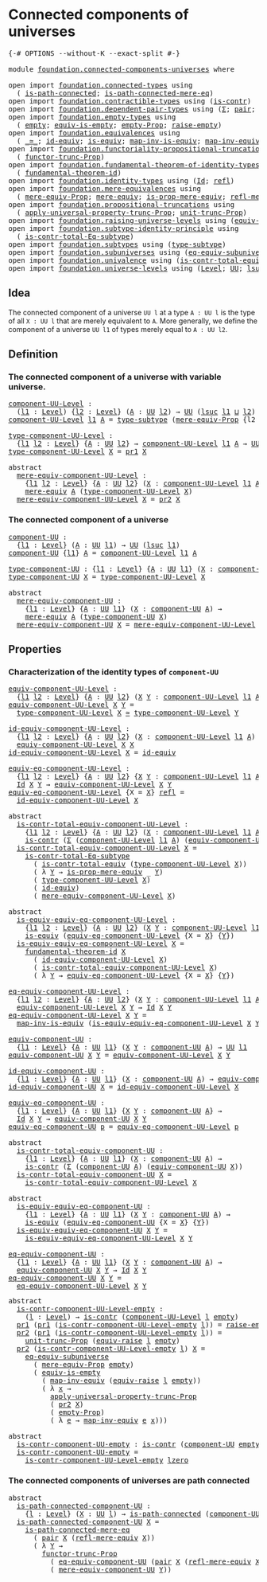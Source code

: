# Connected components of universes

<pre class="Agda"><a id="46" class="Symbol">{-#</a> <a id="50" class="Keyword">OPTIONS</a> <a id="58" class="Pragma">--without-K</a> <a id="70" class="Pragma">--exact-split</a> <a id="84" class="Symbol">#-}</a>

<a id="89" class="Keyword">module</a> <a id="96" href="foundation.connected-components-universes.html" class="Module">foundation.connected-components-universes</a> <a id="138" class="Keyword">where</a>

<a id="145" class="Keyword">open</a> <a id="150" class="Keyword">import</a> <a id="157" href="foundation.connected-types.html" class="Module">foundation.connected-types</a> <a id="184" class="Keyword">using</a>
  <a id="192" class="Symbol">(</a> <a id="194" href="foundation.connected-types.html#1682" class="Function">is-path-connected</a><a id="211" class="Symbol">;</a> <a id="213" href="foundation.connected-types.html#2287" class="Function">is-path-connected-mere-eq</a><a id="238" class="Symbol">)</a>
<a id="240" class="Keyword">open</a> <a id="245" class="Keyword">import</a> <a id="252" href="foundation.contractible-types.html" class="Module">foundation.contractible-types</a> <a id="282" class="Keyword">using</a> <a id="288" class="Symbol">(</a><a id="289" href="foundation-core.contractible-types.html#925" class="Function">is-contr</a><a id="297" class="Symbol">)</a>
<a id="299" class="Keyword">open</a> <a id="304" class="Keyword">import</a> <a id="311" href="foundation.dependent-pair-types.html" class="Module">foundation.dependent-pair-types</a> <a id="343" class="Keyword">using</a> <a id="349" class="Symbol">(</a><a id="350" href="foundation-core.dependent-pair-types.html#502" class="Record">Σ</a><a id="351" class="Symbol">;</a> <a id="353" href="foundation-core.dependent-pair-types.html#575" class="InductiveConstructor">pair</a><a id="357" class="Symbol">;</a> <a id="359" href="foundation-core.dependent-pair-types.html#592" class="Field">pr1</a><a id="362" class="Symbol">;</a> <a id="364" href="foundation-core.dependent-pair-types.html#604" class="Field">pr2</a><a id="367" class="Symbol">)</a>
<a id="369" class="Keyword">open</a> <a id="374" class="Keyword">import</a> <a id="381" href="foundation.empty-types.html" class="Module">foundation.empty-types</a> <a id="404" class="Keyword">using</a>
  <a id="412" class="Symbol">(</a> <a id="414" href="foundation-core.empty-types.html#1044" class="Datatype">empty</a><a id="419" class="Symbol">;</a> <a id="421" href="foundation-core.empty-types.html#2100" class="Function">equiv-is-empty</a><a id="435" class="Symbol">;</a> <a id="437" href="foundation-core.empty-types.html#2414" class="Function">empty-Prop</a><a id="447" class="Symbol">;</a> <a id="449" href="foundation.empty-types.html#1438" class="Function">raise-empty</a><a id="460" class="Symbol">)</a>
<a id="462" class="Keyword">open</a> <a id="467" class="Keyword">import</a> <a id="474" href="foundation.equivalences.html" class="Module">foundation.equivalences</a> <a id="498" class="Keyword">using</a>
  <a id="506" class="Symbol">(</a> <a id="508" href="foundation-core.equivalences.html#1607" class="Function Operator">_≃_</a><a id="511" class="Symbol">;</a> <a id="513" href="foundation-core.equivalences.html#2480" class="Function">id-equiv</a><a id="521" class="Symbol">;</a> <a id="523" href="foundation-core.equivalences.html#1542" class="Function">is-equiv</a><a id="531" class="Symbol">;</a> <a id="533" href="foundation-core.equivalences.html#4173" class="Function">map-inv-is-equiv</a><a id="549" class="Symbol">;</a> <a id="551" href="foundation-core.equivalences.html#5022" class="Function">map-inv-equiv</a><a id="564" class="Symbol">)</a>
<a id="566" class="Keyword">open</a> <a id="571" class="Keyword">import</a> <a id="578" href="foundation.functoriality-propositional-truncation.html" class="Module">foundation.functoriality-propositional-truncation</a> <a id="628" class="Keyword">using</a>
  <a id="636" class="Symbol">(</a> <a id="638" href="foundation.functoriality-propositional-truncation.html#1451" class="Function">functor-trunc-Prop</a><a id="656" class="Symbol">)</a>
<a id="658" class="Keyword">open</a> <a id="663" class="Keyword">import</a> <a id="670" href="foundation.fundamental-theorem-of-identity-types.html" class="Module">foundation.fundamental-theorem-of-identity-types</a> <a id="719" class="Keyword">using</a>
  <a id="727" class="Symbol">(</a> <a id="729" href="foundation-core.fundamental-theorem-of-identity-types.html#1888" class="Function">fundamental-theorem-id</a><a id="751" class="Symbol">)</a>
<a id="753" class="Keyword">open</a> <a id="758" class="Keyword">import</a> <a id="765" href="foundation.identity-types.html" class="Module">foundation.identity-types</a> <a id="791" class="Keyword">using</a> <a id="797" class="Symbol">(</a><a id="798" href="foundation-core.identity-types.html#641" class="Datatype">Id</a><a id="800" class="Symbol">;</a> <a id="802" href="foundation-core.identity-types.html#694" class="InductiveConstructor">refl</a><a id="806" class="Symbol">)</a>
<a id="808" class="Keyword">open</a> <a id="813" class="Keyword">import</a> <a id="820" href="foundation.mere-equivalences.html" class="Module">foundation.mere-equivalences</a> <a id="849" class="Keyword">using</a>
  <a id="857" class="Symbol">(</a> <a id="859" href="foundation.mere-equivalences.html#1292" class="Function">mere-equiv-Prop</a><a id="874" class="Symbol">;</a> <a id="876" href="foundation.mere-equivalences.html#1406" class="Function">mere-equiv</a><a id="886" class="Symbol">;</a> <a id="888" href="foundation.mere-equivalences.html#1529" class="Function">is-prop-mere-equiv</a><a id="906" class="Symbol">;</a> <a id="908" href="foundation.mere-equivalences.html#1762" class="Function">refl-mere-equiv</a><a id="923" class="Symbol">)</a>
<a id="925" class="Keyword">open</a> <a id="930" class="Keyword">import</a> <a id="937" href="foundation.propositional-truncations.html" class="Module">foundation.propositional-truncations</a> <a id="974" class="Keyword">using</a>
  <a id="982" class="Symbol">(</a> <a id="984" href="foundation.propositional-truncations.html#5581" class="Function">apply-universal-property-trunc-Prop</a><a id="1019" class="Symbol">;</a> <a id="1021" href="foundation.propositional-truncations.html#2096" class="Function">unit-trunc-Prop</a><a id="1036" class="Symbol">)</a>
<a id="1038" class="Keyword">open</a> <a id="1043" class="Keyword">import</a> <a id="1050" href="foundation.raising-universe-levels.html" class="Module">foundation.raising-universe-levels</a> <a id="1085" class="Keyword">using</a> <a id="1091" class="Symbol">(</a><a id="1092" href="foundation.raising-universe-levels.html#1541" class="Function">equiv-raise</a><a id="1103" class="Symbol">)</a>
<a id="1105" class="Keyword">open</a> <a id="1110" class="Keyword">import</a> <a id="1117" href="foundation.subtype-identity-principle.html" class="Module">foundation.subtype-identity-principle</a> <a id="1155" class="Keyword">using</a>
  <a id="1163" class="Symbol">(</a> <a id="1165" href="foundation-core.subtype-identity-principle.html#1572" class="Function">is-contr-total-Eq-subtype</a><a id="1190" class="Symbol">)</a>
<a id="1192" class="Keyword">open</a> <a id="1197" class="Keyword">import</a> <a id="1204" href="foundation.subtypes.html" class="Module">foundation.subtypes</a> <a id="1224" class="Keyword">using</a> <a id="1230" class="Symbol">(</a><a id="1231" href="foundation-core.subtypes.html#2541" class="Function">type-subtype</a><a id="1243" class="Symbol">)</a>
<a id="1245" class="Keyword">open</a> <a id="1250" class="Keyword">import</a> <a id="1257" href="foundation.subuniverses.html" class="Module">foundation.subuniverses</a> <a id="1281" class="Keyword">using</a> <a id="1287" class="Symbol">(</a><a id="1288" href="foundation.subuniverses.html#3857" class="Function">eq-equiv-subuniverse</a><a id="1308" class="Symbol">)</a>
<a id="1310" class="Keyword">open</a> <a id="1315" class="Keyword">import</a> <a id="1322" href="foundation.univalence.html" class="Module">foundation.univalence</a> <a id="1344" class="Keyword">using</a> <a id="1350" class="Symbol">(</a><a id="1351" href="foundation.univalence.html#1331" class="Function">is-contr-total-equiv</a><a id="1371" class="Symbol">)</a>
<a id="1373" class="Keyword">open</a> <a id="1378" class="Keyword">import</a> <a id="1385" href="foundation.universe-levels.html" class="Module">foundation.universe-levels</a> <a id="1412" class="Keyword">using</a> <a id="1418" class="Symbol">(</a><a id="1419" href="Agda.Primitive.html#597" class="Postulate">Level</a><a id="1424" class="Symbol">;</a> <a id="1426" href="foundation-core.universe-levels.html#222" class="Primitive">UU</a><a id="1428" class="Symbol">;</a> <a id="1430" href="Agda.Primitive.html#780" class="Primitive">lsuc</a><a id="1434" class="Symbol">;</a> <a id="1436" href="Agda.Primitive.html#810" class="Primitive Operator">_⊔_</a><a id="1439" class="Symbol">;</a> <a id="1441" href="Agda.Primitive.html#764" class="Primitive">lzero</a><a id="1446" class="Symbol">)</a>
</pre>
## Idea

The connected component of a universe `UU l` at a type `A : UU l` is the type of all `X : UU l` that are merely equivalent to `A`. More generally, we define the component of a universe `UU l1` of types merely equal to `A : UU l2`.

## Definition

### The connected component of a universe with variable universe.

<pre class="Agda"><a id="component-UU-Level"></a><a id="1784" href="foundation.connected-components-universes.html#1784" class="Function">component-UU-Level</a> <a id="1803" class="Symbol">:</a>
  <a id="1807" class="Symbol">(</a><a id="1808" href="foundation.connected-components-universes.html#1808" class="Bound">l1</a> <a id="1811" class="Symbol">:</a> <a id="1813" href="Agda.Primitive.html#597" class="Postulate">Level</a><a id="1818" class="Symbol">)</a> <a id="1820" class="Symbol">{</a><a id="1821" href="foundation.connected-components-universes.html#1821" class="Bound">l2</a> <a id="1824" class="Symbol">:</a> <a id="1826" href="Agda.Primitive.html#597" class="Postulate">Level</a><a id="1831" class="Symbol">}</a> <a id="1833" class="Symbol">(</a><a id="1834" href="foundation.connected-components-universes.html#1834" class="Bound">A</a> <a id="1836" class="Symbol">:</a> <a id="1838" href="foundation-core.universe-levels.html#222" class="Primitive">UU</a> <a id="1841" href="foundation.connected-components-universes.html#1821" class="Bound">l2</a><a id="1843" class="Symbol">)</a> <a id="1845" class="Symbol">→</a> <a id="1847" href="foundation-core.universe-levels.html#222" class="Primitive">UU</a> <a id="1850" class="Symbol">(</a><a id="1851" href="Agda.Primitive.html#780" class="Primitive">lsuc</a> <a id="1856" href="foundation.connected-components-universes.html#1808" class="Bound">l1</a> <a id="1859" href="Agda.Primitive.html#810" class="Primitive Operator">⊔</a> <a id="1861" href="foundation.connected-components-universes.html#1821" class="Bound">l2</a><a id="1863" class="Symbol">)</a>
<a id="1865" href="foundation.connected-components-universes.html#1784" class="Function">component-UU-Level</a> <a id="1884" href="foundation.connected-components-universes.html#1884" class="Bound">l1</a> <a id="1887" href="foundation.connected-components-universes.html#1887" class="Bound">A</a> <a id="1889" class="Symbol">=</a> <a id="1891" href="foundation-core.subtypes.html#2541" class="Function">type-subtype</a> <a id="1904" class="Symbol">(</a><a id="1905" href="foundation.mere-equivalences.html#1292" class="Function">mere-equiv-Prop</a> <a id="1921" class="Symbol">{</a><a id="1922" class="Argument">l2</a> <a id="1925" class="Symbol">=</a> <a id="1927" href="foundation.connected-components-universes.html#1884" class="Bound">l1</a><a id="1929" class="Symbol">}</a> <a id="1931" href="foundation.connected-components-universes.html#1887" class="Bound">A</a><a id="1932" class="Symbol">)</a>

<a id="type-component-UU-Level"></a><a id="1935" href="foundation.connected-components-universes.html#1935" class="Function">type-component-UU-Level</a> <a id="1959" class="Symbol">:</a>
  <a id="1963" class="Symbol">{</a><a id="1964" href="foundation.connected-components-universes.html#1964" class="Bound">l1</a> <a id="1967" href="foundation.connected-components-universes.html#1967" class="Bound">l2</a> <a id="1970" class="Symbol">:</a> <a id="1972" href="Agda.Primitive.html#597" class="Postulate">Level</a><a id="1977" class="Symbol">}</a> <a id="1979" class="Symbol">{</a><a id="1980" href="foundation.connected-components-universes.html#1980" class="Bound">A</a> <a id="1982" class="Symbol">:</a> <a id="1984" href="foundation-core.universe-levels.html#222" class="Primitive">UU</a> <a id="1987" href="foundation.connected-components-universes.html#1967" class="Bound">l2</a><a id="1989" class="Symbol">}</a> <a id="1991" class="Symbol">→</a> <a id="1993" href="foundation.connected-components-universes.html#1784" class="Function">component-UU-Level</a> <a id="2012" href="foundation.connected-components-universes.html#1964" class="Bound">l1</a> <a id="2015" href="foundation.connected-components-universes.html#1980" class="Bound">A</a> <a id="2017" class="Symbol">→</a> <a id="2019" href="foundation-core.universe-levels.html#222" class="Primitive">UU</a> <a id="2022" href="foundation.connected-components-universes.html#1964" class="Bound">l1</a>
<a id="2025" href="foundation.connected-components-universes.html#1935" class="Function">type-component-UU-Level</a> <a id="2049" href="foundation.connected-components-universes.html#2049" class="Bound">X</a> <a id="2051" class="Symbol">=</a> <a id="2053" href="foundation-core.dependent-pair-types.html#592" class="Field">pr1</a> <a id="2057" href="foundation.connected-components-universes.html#2049" class="Bound">X</a>

<a id="2060" class="Keyword">abstract</a>
  <a id="mere-equiv-component-UU-Level"></a><a id="2071" href="foundation.connected-components-universes.html#2071" class="Function">mere-equiv-component-UU-Level</a> <a id="2101" class="Symbol">:</a>
    <a id="2107" class="Symbol">{</a><a id="2108" href="foundation.connected-components-universes.html#2108" class="Bound">l1</a> <a id="2111" href="foundation.connected-components-universes.html#2111" class="Bound">l2</a> <a id="2114" class="Symbol">:</a> <a id="2116" href="Agda.Primitive.html#597" class="Postulate">Level</a><a id="2121" class="Symbol">}</a> <a id="2123" class="Symbol">{</a><a id="2124" href="foundation.connected-components-universes.html#2124" class="Bound">A</a> <a id="2126" class="Symbol">:</a> <a id="2128" href="foundation-core.universe-levels.html#222" class="Primitive">UU</a> <a id="2131" href="foundation.connected-components-universes.html#2111" class="Bound">l2</a><a id="2133" class="Symbol">}</a> <a id="2135" class="Symbol">(</a><a id="2136" href="foundation.connected-components-universes.html#2136" class="Bound">X</a> <a id="2138" class="Symbol">:</a> <a id="2140" href="foundation.connected-components-universes.html#1784" class="Function">component-UU-Level</a> <a id="2159" href="foundation.connected-components-universes.html#2108" class="Bound">l1</a> <a id="2162" href="foundation.connected-components-universes.html#2124" class="Bound">A</a><a id="2163" class="Symbol">)</a> <a id="2165" class="Symbol">→</a>
    <a id="2171" href="foundation.mere-equivalences.html#1406" class="Function">mere-equiv</a> <a id="2182" href="foundation.connected-components-universes.html#2124" class="Bound">A</a> <a id="2184" class="Symbol">(</a><a id="2185" href="foundation.connected-components-universes.html#1935" class="Function">type-component-UU-Level</a> <a id="2209" href="foundation.connected-components-universes.html#2136" class="Bound">X</a><a id="2210" class="Symbol">)</a>
  <a id="2214" href="foundation.connected-components-universes.html#2071" class="Function">mere-equiv-component-UU-Level</a> <a id="2244" href="foundation.connected-components-universes.html#2244" class="Bound">X</a> <a id="2246" class="Symbol">=</a> <a id="2248" href="foundation-core.dependent-pair-types.html#604" class="Field">pr2</a> <a id="2252" href="foundation.connected-components-universes.html#2244" class="Bound">X</a>
</pre>
### The connected component of a universe

<pre class="Agda"><a id="component-UU"></a><a id="2310" href="foundation.connected-components-universes.html#2310" class="Function">component-UU</a> <a id="2323" class="Symbol">:</a>
  <a id="2327" class="Symbol">{</a><a id="2328" href="foundation.connected-components-universes.html#2328" class="Bound">l1</a> <a id="2331" class="Symbol">:</a> <a id="2333" href="Agda.Primitive.html#597" class="Postulate">Level</a><a id="2338" class="Symbol">}</a> <a id="2340" class="Symbol">(</a><a id="2341" href="foundation.connected-components-universes.html#2341" class="Bound">A</a> <a id="2343" class="Symbol">:</a> <a id="2345" href="foundation-core.universe-levels.html#222" class="Primitive">UU</a> <a id="2348" href="foundation.connected-components-universes.html#2328" class="Bound">l1</a><a id="2350" class="Symbol">)</a> <a id="2352" class="Symbol">→</a> <a id="2354" href="foundation-core.universe-levels.html#222" class="Primitive">UU</a> <a id="2357" class="Symbol">(</a><a id="2358" href="Agda.Primitive.html#780" class="Primitive">lsuc</a> <a id="2363" href="foundation.connected-components-universes.html#2328" class="Bound">l1</a><a id="2365" class="Symbol">)</a>
<a id="2367" href="foundation.connected-components-universes.html#2310" class="Function">component-UU</a> <a id="2380" class="Symbol">{</a><a id="2381" href="foundation.connected-components-universes.html#2381" class="Bound">l1</a><a id="2383" class="Symbol">}</a> <a id="2385" href="foundation.connected-components-universes.html#2385" class="Bound">A</a> <a id="2387" class="Symbol">=</a> <a id="2389" href="foundation.connected-components-universes.html#1784" class="Function">component-UU-Level</a> <a id="2408" href="foundation.connected-components-universes.html#2381" class="Bound">l1</a> <a id="2411" href="foundation.connected-components-universes.html#2385" class="Bound">A</a>

<a id="type-component-UU"></a><a id="2414" href="foundation.connected-components-universes.html#2414" class="Function">type-component-UU</a> <a id="2432" class="Symbol">:</a> <a id="2434" class="Symbol">{</a><a id="2435" href="foundation.connected-components-universes.html#2435" class="Bound">l1</a> <a id="2438" class="Symbol">:</a> <a id="2440" href="Agda.Primitive.html#597" class="Postulate">Level</a><a id="2445" class="Symbol">}</a> <a id="2447" class="Symbol">{</a><a id="2448" href="foundation.connected-components-universes.html#2448" class="Bound">A</a> <a id="2450" class="Symbol">:</a> <a id="2452" href="foundation-core.universe-levels.html#222" class="Primitive">UU</a> <a id="2455" href="foundation.connected-components-universes.html#2435" class="Bound">l1</a><a id="2457" class="Symbol">}</a> <a id="2459" class="Symbol">(</a><a id="2460" href="foundation.connected-components-universes.html#2460" class="Bound">X</a> <a id="2462" class="Symbol">:</a> <a id="2464" href="foundation.connected-components-universes.html#2310" class="Function">component-UU</a> <a id="2477" href="foundation.connected-components-universes.html#2448" class="Bound">A</a><a id="2478" class="Symbol">)</a> <a id="2480" class="Symbol">→</a> <a id="2482" href="foundation-core.universe-levels.html#222" class="Primitive">UU</a> <a id="2485" href="foundation.connected-components-universes.html#2435" class="Bound">l1</a>
<a id="2488" href="foundation.connected-components-universes.html#2414" class="Function">type-component-UU</a> <a id="2506" href="foundation.connected-components-universes.html#2506" class="Bound">X</a> <a id="2508" class="Symbol">=</a> <a id="2510" href="foundation.connected-components-universes.html#1935" class="Function">type-component-UU-Level</a> <a id="2534" href="foundation.connected-components-universes.html#2506" class="Bound">X</a>

<a id="2537" class="Keyword">abstract</a>
  <a id="mere-equiv-component-UU"></a><a id="2548" href="foundation.connected-components-universes.html#2548" class="Function">mere-equiv-component-UU</a> <a id="2572" class="Symbol">:</a>
    <a id="2578" class="Symbol">{</a><a id="2579" href="foundation.connected-components-universes.html#2579" class="Bound">l1</a> <a id="2582" class="Symbol">:</a> <a id="2584" href="Agda.Primitive.html#597" class="Postulate">Level</a><a id="2589" class="Symbol">}</a> <a id="2591" class="Symbol">{</a><a id="2592" href="foundation.connected-components-universes.html#2592" class="Bound">A</a> <a id="2594" class="Symbol">:</a> <a id="2596" href="foundation-core.universe-levels.html#222" class="Primitive">UU</a> <a id="2599" href="foundation.connected-components-universes.html#2579" class="Bound">l1</a><a id="2601" class="Symbol">}</a> <a id="2603" class="Symbol">(</a><a id="2604" href="foundation.connected-components-universes.html#2604" class="Bound">X</a> <a id="2606" class="Symbol">:</a> <a id="2608" href="foundation.connected-components-universes.html#2310" class="Function">component-UU</a> <a id="2621" href="foundation.connected-components-universes.html#2592" class="Bound">A</a><a id="2622" class="Symbol">)</a> <a id="2624" class="Symbol">→</a>
    <a id="2630" href="foundation.mere-equivalences.html#1406" class="Function">mere-equiv</a> <a id="2641" href="foundation.connected-components-universes.html#2592" class="Bound">A</a> <a id="2643" class="Symbol">(</a><a id="2644" href="foundation.connected-components-universes.html#2414" class="Function">type-component-UU</a> <a id="2662" href="foundation.connected-components-universes.html#2604" class="Bound">X</a><a id="2663" class="Symbol">)</a>
  <a id="2667" href="foundation.connected-components-universes.html#2548" class="Function">mere-equiv-component-UU</a> <a id="2691" href="foundation.connected-components-universes.html#2691" class="Bound">X</a> <a id="2693" class="Symbol">=</a> <a id="2695" href="foundation.connected-components-universes.html#2071" class="Function">mere-equiv-component-UU-Level</a> <a id="2725" href="foundation.connected-components-universes.html#2691" class="Bound">X</a>
</pre>
## Properties

### Characterization of the identity types of `component-UU`

<pre class="Agda"><a id="equiv-component-UU-Level"></a><a id="2817" href="foundation.connected-components-universes.html#2817" class="Function">equiv-component-UU-Level</a> <a id="2842" class="Symbol">:</a>
  <a id="2846" class="Symbol">{</a><a id="2847" href="foundation.connected-components-universes.html#2847" class="Bound">l1</a> <a id="2850" href="foundation.connected-components-universes.html#2850" class="Bound">l2</a> <a id="2853" class="Symbol">:</a> <a id="2855" href="Agda.Primitive.html#597" class="Postulate">Level</a><a id="2860" class="Symbol">}</a> <a id="2862" class="Symbol">{</a><a id="2863" href="foundation.connected-components-universes.html#2863" class="Bound">A</a> <a id="2865" class="Symbol">:</a> <a id="2867" href="foundation-core.universe-levels.html#222" class="Primitive">UU</a> <a id="2870" href="foundation.connected-components-universes.html#2850" class="Bound">l2</a><a id="2872" class="Symbol">}</a> <a id="2874" class="Symbol">(</a><a id="2875" href="foundation.connected-components-universes.html#2875" class="Bound">X</a> <a id="2877" href="foundation.connected-components-universes.html#2877" class="Bound">Y</a> <a id="2879" class="Symbol">:</a> <a id="2881" href="foundation.connected-components-universes.html#1784" class="Function">component-UU-Level</a> <a id="2900" href="foundation.connected-components-universes.html#2847" class="Bound">l1</a> <a id="2903" href="foundation.connected-components-universes.html#2863" class="Bound">A</a><a id="2904" class="Symbol">)</a> <a id="2906" class="Symbol">→</a> <a id="2908" href="foundation-core.universe-levels.html#222" class="Primitive">UU</a> <a id="2911" href="foundation.connected-components-universes.html#2847" class="Bound">l1</a>
<a id="2914" href="foundation.connected-components-universes.html#2817" class="Function">equiv-component-UU-Level</a> <a id="2939" href="foundation.connected-components-universes.html#2939" class="Bound">X</a> <a id="2941" href="foundation.connected-components-universes.html#2941" class="Bound">Y</a> <a id="2943" class="Symbol">=</a>
  <a id="2947" href="foundation.connected-components-universes.html#1935" class="Function">type-component-UU-Level</a> <a id="2971" href="foundation.connected-components-universes.html#2939" class="Bound">X</a> <a id="2973" href="foundation-core.equivalences.html#1607" class="Function Operator">≃</a> <a id="2975" href="foundation.connected-components-universes.html#1935" class="Function">type-component-UU-Level</a> <a id="2999" href="foundation.connected-components-universes.html#2941" class="Bound">Y</a>

<a id="id-equiv-component-UU-Level"></a><a id="3002" href="foundation.connected-components-universes.html#3002" class="Function">id-equiv-component-UU-Level</a> <a id="3030" class="Symbol">:</a>
  <a id="3034" class="Symbol">{</a><a id="3035" href="foundation.connected-components-universes.html#3035" class="Bound">l1</a> <a id="3038" href="foundation.connected-components-universes.html#3038" class="Bound">l2</a> <a id="3041" class="Symbol">:</a> <a id="3043" href="Agda.Primitive.html#597" class="Postulate">Level</a><a id="3048" class="Symbol">}</a> <a id="3050" class="Symbol">{</a><a id="3051" href="foundation.connected-components-universes.html#3051" class="Bound">A</a> <a id="3053" class="Symbol">:</a> <a id="3055" href="foundation-core.universe-levels.html#222" class="Primitive">UU</a> <a id="3058" href="foundation.connected-components-universes.html#3038" class="Bound">l2</a><a id="3060" class="Symbol">}</a> <a id="3062" class="Symbol">(</a><a id="3063" href="foundation.connected-components-universes.html#3063" class="Bound">X</a> <a id="3065" class="Symbol">:</a> <a id="3067" href="foundation.connected-components-universes.html#1784" class="Function">component-UU-Level</a> <a id="3086" href="foundation.connected-components-universes.html#3035" class="Bound">l1</a> <a id="3089" href="foundation.connected-components-universes.html#3051" class="Bound">A</a><a id="3090" class="Symbol">)</a> <a id="3092" class="Symbol">→</a>
  <a id="3096" href="foundation.connected-components-universes.html#2817" class="Function">equiv-component-UU-Level</a> <a id="3121" href="foundation.connected-components-universes.html#3063" class="Bound">X</a> <a id="3123" href="foundation.connected-components-universes.html#3063" class="Bound">X</a>
<a id="3125" href="foundation.connected-components-universes.html#3002" class="Function">id-equiv-component-UU-Level</a> <a id="3153" href="foundation.connected-components-universes.html#3153" class="Bound">X</a> <a id="3155" class="Symbol">=</a> <a id="3157" href="foundation-core.equivalences.html#2480" class="Function">id-equiv</a>

<a id="equiv-eq-component-UU-Level"></a><a id="3167" href="foundation.connected-components-universes.html#3167" class="Function">equiv-eq-component-UU-Level</a> <a id="3195" class="Symbol">:</a>
  <a id="3199" class="Symbol">{</a><a id="3200" href="foundation.connected-components-universes.html#3200" class="Bound">l1</a> <a id="3203" href="foundation.connected-components-universes.html#3203" class="Bound">l2</a> <a id="3206" class="Symbol">:</a> <a id="3208" href="Agda.Primitive.html#597" class="Postulate">Level</a><a id="3213" class="Symbol">}</a> <a id="3215" class="Symbol">{</a><a id="3216" href="foundation.connected-components-universes.html#3216" class="Bound">A</a> <a id="3218" class="Symbol">:</a> <a id="3220" href="foundation-core.universe-levels.html#222" class="Primitive">UU</a> <a id="3223" href="foundation.connected-components-universes.html#3203" class="Bound">l2</a><a id="3225" class="Symbol">}</a> <a id="3227" class="Symbol">{</a><a id="3228" href="foundation.connected-components-universes.html#3228" class="Bound">X</a> <a id="3230" href="foundation.connected-components-universes.html#3230" class="Bound">Y</a> <a id="3232" class="Symbol">:</a> <a id="3234" href="foundation.connected-components-universes.html#1784" class="Function">component-UU-Level</a> <a id="3253" href="foundation.connected-components-universes.html#3200" class="Bound">l1</a> <a id="3256" href="foundation.connected-components-universes.html#3216" class="Bound">A</a><a id="3257" class="Symbol">}</a> <a id="3259" class="Symbol">→</a>
  <a id="3263" href="foundation-core.identity-types.html#641" class="Datatype">Id</a> <a id="3266" href="foundation.connected-components-universes.html#3228" class="Bound">X</a> <a id="3268" href="foundation.connected-components-universes.html#3230" class="Bound">Y</a> <a id="3270" class="Symbol">→</a> <a id="3272" href="foundation.connected-components-universes.html#2817" class="Function">equiv-component-UU-Level</a> <a id="3297" href="foundation.connected-components-universes.html#3228" class="Bound">X</a> <a id="3299" href="foundation.connected-components-universes.html#3230" class="Bound">Y</a>
<a id="3301" href="foundation.connected-components-universes.html#3167" class="Function">equiv-eq-component-UU-Level</a> <a id="3329" class="Symbol">{</a><a id="3330" class="Argument">X</a> <a id="3332" class="Symbol">=</a> <a id="3334" href="foundation.connected-components-universes.html#3334" class="Bound">X</a><a id="3335" class="Symbol">}</a> <a id="3337" href="foundation-core.identity-types.html#694" class="InductiveConstructor">refl</a> <a id="3342" class="Symbol">=</a>
  <a id="3346" href="foundation.connected-components-universes.html#3002" class="Function">id-equiv-component-UU-Level</a> <a id="3374" href="foundation.connected-components-universes.html#3334" class="Bound">X</a>

<a id="3377" class="Keyword">abstract</a>
  <a id="is-contr-total-equiv-component-UU-Level"></a><a id="3388" href="foundation.connected-components-universes.html#3388" class="Function">is-contr-total-equiv-component-UU-Level</a> <a id="3428" class="Symbol">:</a>
    <a id="3434" class="Symbol">{</a><a id="3435" href="foundation.connected-components-universes.html#3435" class="Bound">l1</a> <a id="3438" href="foundation.connected-components-universes.html#3438" class="Bound">l2</a> <a id="3441" class="Symbol">:</a> <a id="3443" href="Agda.Primitive.html#597" class="Postulate">Level</a><a id="3448" class="Symbol">}</a> <a id="3450" class="Symbol">{</a><a id="3451" href="foundation.connected-components-universes.html#3451" class="Bound">A</a> <a id="3453" class="Symbol">:</a> <a id="3455" href="foundation-core.universe-levels.html#222" class="Primitive">UU</a> <a id="3458" href="foundation.connected-components-universes.html#3438" class="Bound">l2</a><a id="3460" class="Symbol">}</a> <a id="3462" class="Symbol">(</a><a id="3463" href="foundation.connected-components-universes.html#3463" class="Bound">X</a> <a id="3465" class="Symbol">:</a> <a id="3467" href="foundation.connected-components-universes.html#1784" class="Function">component-UU-Level</a> <a id="3486" href="foundation.connected-components-universes.html#3435" class="Bound">l1</a> <a id="3489" href="foundation.connected-components-universes.html#3451" class="Bound">A</a><a id="3490" class="Symbol">)</a> <a id="3492" class="Symbol">→</a>
    <a id="3498" href="foundation-core.contractible-types.html#925" class="Function">is-contr</a> <a id="3507" class="Symbol">(</a><a id="3508" href="foundation-core.dependent-pair-types.html#502" class="Record">Σ</a> <a id="3510" class="Symbol">(</a><a id="3511" href="foundation.connected-components-universes.html#1784" class="Function">component-UU-Level</a> <a id="3530" href="foundation.connected-components-universes.html#3435" class="Bound">l1</a> <a id="3533" href="foundation.connected-components-universes.html#3451" class="Bound">A</a><a id="3534" class="Symbol">)</a> <a id="3536" class="Symbol">(</a><a id="3537" href="foundation.connected-components-universes.html#2817" class="Function">equiv-component-UU-Level</a> <a id="3562" href="foundation.connected-components-universes.html#3463" class="Bound">X</a><a id="3563" class="Symbol">))</a>
  <a id="3568" href="foundation.connected-components-universes.html#3388" class="Function">is-contr-total-equiv-component-UU-Level</a> <a id="3608" href="foundation.connected-components-universes.html#3608" class="Bound">X</a> <a id="3610" class="Symbol">=</a>
    <a id="3616" href="foundation-core.subtype-identity-principle.html#1572" class="Function">is-contr-total-Eq-subtype</a>
      <a id="3648" class="Symbol">(</a> <a id="3650" href="foundation.univalence.html#1331" class="Function">is-contr-total-equiv</a> <a id="3671" class="Symbol">(</a><a id="3672" href="foundation.connected-components-universes.html#1935" class="Function">type-component-UU-Level</a> <a id="3696" href="foundation.connected-components-universes.html#3608" class="Bound">X</a><a id="3697" class="Symbol">))</a>
      <a id="3706" class="Symbol">(</a> <a id="3708" class="Symbol">λ</a> <a id="3710" href="foundation.connected-components-universes.html#3710" class="Bound">Y</a> <a id="3712" class="Symbol">→</a> <a id="3714" href="foundation.mere-equivalences.html#1529" class="Function">is-prop-mere-equiv</a> <a id="3733" class="Symbol">_</a> <a id="3735" href="foundation.connected-components-universes.html#3710" class="Bound">Y</a><a id="3736" class="Symbol">)</a>
      <a id="3744" class="Symbol">(</a> <a id="3746" href="foundation.connected-components-universes.html#1935" class="Function">type-component-UU-Level</a> <a id="3770" href="foundation.connected-components-universes.html#3608" class="Bound">X</a><a id="3771" class="Symbol">)</a>
      <a id="3779" class="Symbol">(</a> <a id="3781" href="foundation-core.equivalences.html#2480" class="Function">id-equiv</a><a id="3789" class="Symbol">)</a>
      <a id="3797" class="Symbol">(</a> <a id="3799" href="foundation.connected-components-universes.html#2071" class="Function">mere-equiv-component-UU-Level</a> <a id="3829" href="foundation.connected-components-universes.html#3608" class="Bound">X</a><a id="3830" class="Symbol">)</a>

<a id="3833" class="Keyword">abstract</a>
  <a id="is-equiv-equiv-eq-component-UU-Level"></a><a id="3844" href="foundation.connected-components-universes.html#3844" class="Function">is-equiv-equiv-eq-component-UU-Level</a> <a id="3881" class="Symbol">:</a>
    <a id="3887" class="Symbol">{</a><a id="3888" href="foundation.connected-components-universes.html#3888" class="Bound">l1</a> <a id="3891" href="foundation.connected-components-universes.html#3891" class="Bound">l2</a> <a id="3894" class="Symbol">:</a> <a id="3896" href="Agda.Primitive.html#597" class="Postulate">Level</a><a id="3901" class="Symbol">}</a> <a id="3903" class="Symbol">{</a><a id="3904" href="foundation.connected-components-universes.html#3904" class="Bound">A</a> <a id="3906" class="Symbol">:</a> <a id="3908" href="foundation-core.universe-levels.html#222" class="Primitive">UU</a> <a id="3911" href="foundation.connected-components-universes.html#3891" class="Bound">l2</a><a id="3913" class="Symbol">}</a> <a id="3915" class="Symbol">(</a><a id="3916" href="foundation.connected-components-universes.html#3916" class="Bound">X</a> <a id="3918" href="foundation.connected-components-universes.html#3918" class="Bound">Y</a> <a id="3920" class="Symbol">:</a> <a id="3922" href="foundation.connected-components-universes.html#1784" class="Function">component-UU-Level</a> <a id="3941" href="foundation.connected-components-universes.html#3888" class="Bound">l1</a> <a id="3944" href="foundation.connected-components-universes.html#3904" class="Bound">A</a><a id="3945" class="Symbol">)</a> <a id="3947" class="Symbol">→</a>
    <a id="3953" href="foundation-core.equivalences.html#1542" class="Function">is-equiv</a> <a id="3962" class="Symbol">(</a><a id="3963" href="foundation.connected-components-universes.html#3167" class="Function">equiv-eq-component-UU-Level</a> <a id="3991" class="Symbol">{</a><a id="3992" class="Argument">X</a> <a id="3994" class="Symbol">=</a> <a id="3996" href="foundation.connected-components-universes.html#3916" class="Bound">X</a><a id="3997" class="Symbol">}</a> <a id="3999" class="Symbol">{</a><a id="4000" href="foundation.connected-components-universes.html#3918" class="Bound">Y</a><a id="4001" class="Symbol">})</a>
  <a id="4006" href="foundation.connected-components-universes.html#3844" class="Function">is-equiv-equiv-eq-component-UU-Level</a> <a id="4043" href="foundation.connected-components-universes.html#4043" class="Bound">X</a> <a id="4045" class="Symbol">=</a>
    <a id="4051" href="foundation-core.fundamental-theorem-of-identity-types.html#1888" class="Function">fundamental-theorem-id</a> <a id="4074" href="foundation.connected-components-universes.html#4043" class="Bound">X</a>
      <a id="4082" class="Symbol">(</a> <a id="4084" href="foundation.connected-components-universes.html#3002" class="Function">id-equiv-component-UU-Level</a> <a id="4112" href="foundation.connected-components-universes.html#4043" class="Bound">X</a><a id="4113" class="Symbol">)</a>
      <a id="4121" class="Symbol">(</a> <a id="4123" href="foundation.connected-components-universes.html#3388" class="Function">is-contr-total-equiv-component-UU-Level</a> <a id="4163" href="foundation.connected-components-universes.html#4043" class="Bound">X</a><a id="4164" class="Symbol">)</a>
      <a id="4172" class="Symbol">(</a> <a id="4174" class="Symbol">λ</a> <a id="4176" href="foundation.connected-components-universes.html#4176" class="Bound">Y</a> <a id="4178" class="Symbol">→</a> <a id="4180" href="foundation.connected-components-universes.html#3167" class="Function">equiv-eq-component-UU-Level</a> <a id="4208" class="Symbol">{</a><a id="4209" class="Argument">X</a> <a id="4211" class="Symbol">=</a> <a id="4213" href="foundation.connected-components-universes.html#4043" class="Bound">X</a><a id="4214" class="Symbol">}</a> <a id="4216" class="Symbol">{</a><a id="4217" href="foundation.connected-components-universes.html#4176" class="Bound">Y</a><a id="4218" class="Symbol">})</a>

<a id="eq-equiv-component-UU-Level"></a><a id="4222" href="foundation.connected-components-universes.html#4222" class="Function">eq-equiv-component-UU-Level</a> <a id="4250" class="Symbol">:</a>
  <a id="4254" class="Symbol">{</a><a id="4255" href="foundation.connected-components-universes.html#4255" class="Bound">l1</a> <a id="4258" href="foundation.connected-components-universes.html#4258" class="Bound">l2</a> <a id="4261" class="Symbol">:</a> <a id="4263" href="Agda.Primitive.html#597" class="Postulate">Level</a><a id="4268" class="Symbol">}</a> <a id="4270" class="Symbol">{</a><a id="4271" href="foundation.connected-components-universes.html#4271" class="Bound">A</a> <a id="4273" class="Symbol">:</a> <a id="4275" href="foundation-core.universe-levels.html#222" class="Primitive">UU</a> <a id="4278" href="foundation.connected-components-universes.html#4258" class="Bound">l2</a><a id="4280" class="Symbol">}</a> <a id="4282" class="Symbol">(</a><a id="4283" href="foundation.connected-components-universes.html#4283" class="Bound">X</a> <a id="4285" href="foundation.connected-components-universes.html#4285" class="Bound">Y</a> <a id="4287" class="Symbol">:</a> <a id="4289" href="foundation.connected-components-universes.html#1784" class="Function">component-UU-Level</a> <a id="4308" href="foundation.connected-components-universes.html#4255" class="Bound">l1</a> <a id="4311" href="foundation.connected-components-universes.html#4271" class="Bound">A</a><a id="4312" class="Symbol">)</a> <a id="4314" class="Symbol">→</a>
  <a id="4318" href="foundation.connected-components-universes.html#2817" class="Function">equiv-component-UU-Level</a> <a id="4343" href="foundation.connected-components-universes.html#4283" class="Bound">X</a> <a id="4345" href="foundation.connected-components-universes.html#4285" class="Bound">Y</a> <a id="4347" class="Symbol">→</a> <a id="4349" href="foundation-core.identity-types.html#641" class="Datatype">Id</a> <a id="4352" href="foundation.connected-components-universes.html#4283" class="Bound">X</a> <a id="4354" href="foundation.connected-components-universes.html#4285" class="Bound">Y</a>
<a id="4356" href="foundation.connected-components-universes.html#4222" class="Function">eq-equiv-component-UU-Level</a> <a id="4384" href="foundation.connected-components-universes.html#4384" class="Bound">X</a> <a id="4386" href="foundation.connected-components-universes.html#4386" class="Bound">Y</a> <a id="4388" class="Symbol">=</a>
  <a id="4392" href="foundation-core.equivalences.html#4173" class="Function">map-inv-is-equiv</a> <a id="4409" class="Symbol">(</a><a id="4410" href="foundation.connected-components-universes.html#3844" class="Function">is-equiv-equiv-eq-component-UU-Level</a> <a id="4447" href="foundation.connected-components-universes.html#4384" class="Bound">X</a> <a id="4449" href="foundation.connected-components-universes.html#4386" class="Bound">Y</a><a id="4450" class="Symbol">)</a>

<a id="equiv-component-UU"></a><a id="4453" href="foundation.connected-components-universes.html#4453" class="Function">equiv-component-UU</a> <a id="4472" class="Symbol">:</a>
  <a id="4476" class="Symbol">{</a><a id="4477" href="foundation.connected-components-universes.html#4477" class="Bound">l1</a> <a id="4480" class="Symbol">:</a> <a id="4482" href="Agda.Primitive.html#597" class="Postulate">Level</a><a id="4487" class="Symbol">}</a> <a id="4489" class="Symbol">{</a><a id="4490" href="foundation.connected-components-universes.html#4490" class="Bound">A</a> <a id="4492" class="Symbol">:</a> <a id="4494" href="foundation-core.universe-levels.html#222" class="Primitive">UU</a> <a id="4497" href="foundation.connected-components-universes.html#4477" class="Bound">l1</a><a id="4499" class="Symbol">}</a> <a id="4501" class="Symbol">(</a><a id="4502" href="foundation.connected-components-universes.html#4502" class="Bound">X</a> <a id="4504" href="foundation.connected-components-universes.html#4504" class="Bound">Y</a> <a id="4506" class="Symbol">:</a> <a id="4508" href="foundation.connected-components-universes.html#2310" class="Function">component-UU</a> <a id="4521" href="foundation.connected-components-universes.html#4490" class="Bound">A</a><a id="4522" class="Symbol">)</a> <a id="4524" class="Symbol">→</a> <a id="4526" href="foundation-core.universe-levels.html#222" class="Primitive">UU</a> <a id="4529" href="foundation.connected-components-universes.html#4477" class="Bound">l1</a>
<a id="4532" href="foundation.connected-components-universes.html#4453" class="Function">equiv-component-UU</a> <a id="4551" href="foundation.connected-components-universes.html#4551" class="Bound">X</a> <a id="4553" href="foundation.connected-components-universes.html#4553" class="Bound">Y</a> <a id="4555" class="Symbol">=</a> <a id="4557" href="foundation.connected-components-universes.html#2817" class="Function">equiv-component-UU-Level</a> <a id="4582" href="foundation.connected-components-universes.html#4551" class="Bound">X</a> <a id="4584" href="foundation.connected-components-universes.html#4553" class="Bound">Y</a>

<a id="id-equiv-component-UU"></a><a id="4587" href="foundation.connected-components-universes.html#4587" class="Function">id-equiv-component-UU</a> <a id="4609" class="Symbol">:</a>
  <a id="4613" class="Symbol">{</a><a id="4614" href="foundation.connected-components-universes.html#4614" class="Bound">l1</a> <a id="4617" class="Symbol">:</a> <a id="4619" href="Agda.Primitive.html#597" class="Postulate">Level</a><a id="4624" class="Symbol">}</a> <a id="4626" class="Symbol">{</a><a id="4627" href="foundation.connected-components-universes.html#4627" class="Bound">A</a> <a id="4629" class="Symbol">:</a> <a id="4631" href="foundation-core.universe-levels.html#222" class="Primitive">UU</a> <a id="4634" href="foundation.connected-components-universes.html#4614" class="Bound">l1</a><a id="4636" class="Symbol">}</a> <a id="4638" class="Symbol">(</a><a id="4639" href="foundation.connected-components-universes.html#4639" class="Bound">X</a> <a id="4641" class="Symbol">:</a> <a id="4643" href="foundation.connected-components-universes.html#2310" class="Function">component-UU</a> <a id="4656" href="foundation.connected-components-universes.html#4627" class="Bound">A</a><a id="4657" class="Symbol">)</a> <a id="4659" class="Symbol">→</a> <a id="4661" href="foundation.connected-components-universes.html#4453" class="Function">equiv-component-UU</a> <a id="4680" href="foundation.connected-components-universes.html#4639" class="Bound">X</a> <a id="4682" href="foundation.connected-components-universes.html#4639" class="Bound">X</a>
<a id="4684" href="foundation.connected-components-universes.html#4587" class="Function">id-equiv-component-UU</a> <a id="4706" href="foundation.connected-components-universes.html#4706" class="Bound">X</a> <a id="4708" class="Symbol">=</a> <a id="4710" href="foundation.connected-components-universes.html#3002" class="Function">id-equiv-component-UU-Level</a> <a id="4738" href="foundation.connected-components-universes.html#4706" class="Bound">X</a>

<a id="equiv-eq-component-UU"></a><a id="4741" href="foundation.connected-components-universes.html#4741" class="Function">equiv-eq-component-UU</a> <a id="4763" class="Symbol">:</a>
  <a id="4767" class="Symbol">{</a><a id="4768" href="foundation.connected-components-universes.html#4768" class="Bound">l1</a> <a id="4771" class="Symbol">:</a> <a id="4773" href="Agda.Primitive.html#597" class="Postulate">Level</a><a id="4778" class="Symbol">}</a> <a id="4780" class="Symbol">{</a><a id="4781" href="foundation.connected-components-universes.html#4781" class="Bound">A</a> <a id="4783" class="Symbol">:</a> <a id="4785" href="foundation-core.universe-levels.html#222" class="Primitive">UU</a> <a id="4788" href="foundation.connected-components-universes.html#4768" class="Bound">l1</a><a id="4790" class="Symbol">}</a> <a id="4792" class="Symbol">{</a><a id="4793" href="foundation.connected-components-universes.html#4793" class="Bound">X</a> <a id="4795" href="foundation.connected-components-universes.html#4795" class="Bound">Y</a> <a id="4797" class="Symbol">:</a> <a id="4799" href="foundation.connected-components-universes.html#2310" class="Function">component-UU</a> <a id="4812" href="foundation.connected-components-universes.html#4781" class="Bound">A</a><a id="4813" class="Symbol">}</a> <a id="4815" class="Symbol">→</a>
  <a id="4819" href="foundation-core.identity-types.html#641" class="Datatype">Id</a> <a id="4822" href="foundation.connected-components-universes.html#4793" class="Bound">X</a> <a id="4824" href="foundation.connected-components-universes.html#4795" class="Bound">Y</a> <a id="4826" class="Symbol">→</a> <a id="4828" href="foundation.connected-components-universes.html#4453" class="Function">equiv-component-UU</a> <a id="4847" href="foundation.connected-components-universes.html#4793" class="Bound">X</a> <a id="4849" href="foundation.connected-components-universes.html#4795" class="Bound">Y</a>
<a id="4851" href="foundation.connected-components-universes.html#4741" class="Function">equiv-eq-component-UU</a> <a id="4873" href="foundation.connected-components-universes.html#4873" class="Bound">p</a> <a id="4875" class="Symbol">=</a> <a id="4877" href="foundation.connected-components-universes.html#3167" class="Function">equiv-eq-component-UU-Level</a> <a id="4905" href="foundation.connected-components-universes.html#4873" class="Bound">p</a>

<a id="4908" class="Keyword">abstract</a>
  <a id="is-contr-total-equiv-component-UU"></a><a id="4919" href="foundation.connected-components-universes.html#4919" class="Function">is-contr-total-equiv-component-UU</a> <a id="4953" class="Symbol">:</a>
    <a id="4959" class="Symbol">{</a><a id="4960" href="foundation.connected-components-universes.html#4960" class="Bound">l1</a> <a id="4963" class="Symbol">:</a> <a id="4965" href="Agda.Primitive.html#597" class="Postulate">Level</a><a id="4970" class="Symbol">}</a> <a id="4972" class="Symbol">{</a><a id="4973" href="foundation.connected-components-universes.html#4973" class="Bound">A</a> <a id="4975" class="Symbol">:</a> <a id="4977" href="foundation-core.universe-levels.html#222" class="Primitive">UU</a> <a id="4980" href="foundation.connected-components-universes.html#4960" class="Bound">l1</a><a id="4982" class="Symbol">}</a> <a id="4984" class="Symbol">(</a><a id="4985" href="foundation.connected-components-universes.html#4985" class="Bound">X</a> <a id="4987" class="Symbol">:</a> <a id="4989" href="foundation.connected-components-universes.html#2310" class="Function">component-UU</a> <a id="5002" href="foundation.connected-components-universes.html#4973" class="Bound">A</a><a id="5003" class="Symbol">)</a> <a id="5005" class="Symbol">→</a>
    <a id="5011" href="foundation-core.contractible-types.html#925" class="Function">is-contr</a> <a id="5020" class="Symbol">(</a><a id="5021" href="foundation-core.dependent-pair-types.html#502" class="Record">Σ</a> <a id="5023" class="Symbol">(</a><a id="5024" href="foundation.connected-components-universes.html#2310" class="Function">component-UU</a> <a id="5037" href="foundation.connected-components-universes.html#4973" class="Bound">A</a><a id="5038" class="Symbol">)</a> <a id="5040" class="Symbol">(</a><a id="5041" href="foundation.connected-components-universes.html#4453" class="Function">equiv-component-UU</a> <a id="5060" href="foundation.connected-components-universes.html#4985" class="Bound">X</a><a id="5061" class="Symbol">))</a>
  <a id="5066" href="foundation.connected-components-universes.html#4919" class="Function">is-contr-total-equiv-component-UU</a> <a id="5100" href="foundation.connected-components-universes.html#5100" class="Bound">X</a> <a id="5102" class="Symbol">=</a>
    <a id="5108" href="foundation.connected-components-universes.html#3388" class="Function">is-contr-total-equiv-component-UU-Level</a> <a id="5148" href="foundation.connected-components-universes.html#5100" class="Bound">X</a>

<a id="5151" class="Keyword">abstract</a>
  <a id="is-equiv-equiv-eq-component-UU"></a><a id="5162" href="foundation.connected-components-universes.html#5162" class="Function">is-equiv-equiv-eq-component-UU</a> <a id="5193" class="Symbol">:</a>
    <a id="5199" class="Symbol">{</a><a id="5200" href="foundation.connected-components-universes.html#5200" class="Bound">l1</a> <a id="5203" class="Symbol">:</a> <a id="5205" href="Agda.Primitive.html#597" class="Postulate">Level</a><a id="5210" class="Symbol">}</a> <a id="5212" class="Symbol">{</a><a id="5213" href="foundation.connected-components-universes.html#5213" class="Bound">A</a> <a id="5215" class="Symbol">:</a> <a id="5217" href="foundation-core.universe-levels.html#222" class="Primitive">UU</a> <a id="5220" href="foundation.connected-components-universes.html#5200" class="Bound">l1</a><a id="5222" class="Symbol">}</a> <a id="5224" class="Symbol">(</a><a id="5225" href="foundation.connected-components-universes.html#5225" class="Bound">X</a> <a id="5227" href="foundation.connected-components-universes.html#5227" class="Bound">Y</a> <a id="5229" class="Symbol">:</a> <a id="5231" href="foundation.connected-components-universes.html#2310" class="Function">component-UU</a> <a id="5244" href="foundation.connected-components-universes.html#5213" class="Bound">A</a><a id="5245" class="Symbol">)</a> <a id="5247" class="Symbol">→</a>
    <a id="5253" href="foundation-core.equivalences.html#1542" class="Function">is-equiv</a> <a id="5262" class="Symbol">(</a><a id="5263" href="foundation.connected-components-universes.html#4741" class="Function">equiv-eq-component-UU</a> <a id="5285" class="Symbol">{</a><a id="5286" class="Argument">X</a> <a id="5288" class="Symbol">=</a> <a id="5290" href="foundation.connected-components-universes.html#5225" class="Bound">X</a><a id="5291" class="Symbol">}</a> <a id="5293" class="Symbol">{</a><a id="5294" href="foundation.connected-components-universes.html#5227" class="Bound">Y</a><a id="5295" class="Symbol">})</a>
  <a id="5300" href="foundation.connected-components-universes.html#5162" class="Function">is-equiv-equiv-eq-component-UU</a> <a id="5331" href="foundation.connected-components-universes.html#5331" class="Bound">X</a> <a id="5333" href="foundation.connected-components-universes.html#5333" class="Bound">Y</a> <a id="5335" class="Symbol">=</a>
    <a id="5341" href="foundation.connected-components-universes.html#3844" class="Function">is-equiv-equiv-eq-component-UU-Level</a> <a id="5378" href="foundation.connected-components-universes.html#5331" class="Bound">X</a> <a id="5380" href="foundation.connected-components-universes.html#5333" class="Bound">Y</a>

<a id="eq-equiv-component-UU"></a><a id="5383" href="foundation.connected-components-universes.html#5383" class="Function">eq-equiv-component-UU</a> <a id="5405" class="Symbol">:</a>
  <a id="5409" class="Symbol">{</a><a id="5410" href="foundation.connected-components-universes.html#5410" class="Bound">l1</a> <a id="5413" class="Symbol">:</a> <a id="5415" href="Agda.Primitive.html#597" class="Postulate">Level</a><a id="5420" class="Symbol">}</a> <a id="5422" class="Symbol">{</a><a id="5423" href="foundation.connected-components-universes.html#5423" class="Bound">A</a> <a id="5425" class="Symbol">:</a> <a id="5427" href="foundation-core.universe-levels.html#222" class="Primitive">UU</a> <a id="5430" href="foundation.connected-components-universes.html#5410" class="Bound">l1</a><a id="5432" class="Symbol">}</a> <a id="5434" class="Symbol">(</a><a id="5435" href="foundation.connected-components-universes.html#5435" class="Bound">X</a> <a id="5437" href="foundation.connected-components-universes.html#5437" class="Bound">Y</a> <a id="5439" class="Symbol">:</a> <a id="5441" href="foundation.connected-components-universes.html#2310" class="Function">component-UU</a> <a id="5454" href="foundation.connected-components-universes.html#5423" class="Bound">A</a><a id="5455" class="Symbol">)</a> <a id="5457" class="Symbol">→</a>
  <a id="5461" href="foundation.connected-components-universes.html#4453" class="Function">equiv-component-UU</a> <a id="5480" href="foundation.connected-components-universes.html#5435" class="Bound">X</a> <a id="5482" href="foundation.connected-components-universes.html#5437" class="Bound">Y</a> <a id="5484" class="Symbol">→</a> <a id="5486" href="foundation-core.identity-types.html#641" class="Datatype">Id</a> <a id="5489" href="foundation.connected-components-universes.html#5435" class="Bound">X</a> <a id="5491" href="foundation.connected-components-universes.html#5437" class="Bound">Y</a>
<a id="5493" href="foundation.connected-components-universes.html#5383" class="Function">eq-equiv-component-UU</a> <a id="5515" href="foundation.connected-components-universes.html#5515" class="Bound">X</a> <a id="5517" href="foundation.connected-components-universes.html#5517" class="Bound">Y</a> <a id="5519" class="Symbol">=</a>
  <a id="5523" href="foundation.connected-components-universes.html#4222" class="Function">eq-equiv-component-UU-Level</a> <a id="5551" href="foundation.connected-components-universes.html#5515" class="Bound">X</a> <a id="5553" href="foundation.connected-components-universes.html#5517" class="Bound">Y</a>
</pre>
<pre class="Agda"><a id="5568" class="Keyword">abstract</a>
  <a id="is-contr-component-UU-Level-empty"></a><a id="5579" href="foundation.connected-components-universes.html#5579" class="Function">is-contr-component-UU-Level-empty</a> <a id="5613" class="Symbol">:</a>
    <a id="5619" class="Symbol">(</a><a id="5620" href="foundation.connected-components-universes.html#5620" class="Bound">l</a> <a id="5622" class="Symbol">:</a> <a id="5624" href="Agda.Primitive.html#597" class="Postulate">Level</a><a id="5629" class="Symbol">)</a> <a id="5631" class="Symbol">→</a> <a id="5633" href="foundation-core.contractible-types.html#925" class="Function">is-contr</a> <a id="5642" class="Symbol">(</a><a id="5643" href="foundation.connected-components-universes.html#1784" class="Function">component-UU-Level</a> <a id="5662" href="foundation.connected-components-universes.html#5620" class="Bound">l</a> <a id="5664" href="foundation-core.empty-types.html#1044" class="Datatype">empty</a><a id="5669" class="Symbol">)</a>
  <a id="5673" href="foundation-core.dependent-pair-types.html#592" class="Field">pr1</a> <a id="5677" class="Symbol">(</a><a id="5678" href="foundation-core.dependent-pair-types.html#592" class="Field">pr1</a> <a id="5682" class="Symbol">(</a><a id="5683" href="foundation.connected-components-universes.html#5579" class="Function">is-contr-component-UU-Level-empty</a> <a id="5717" href="foundation.connected-components-universes.html#5717" class="Bound">l</a><a id="5718" class="Symbol">))</a> <a id="5721" class="Symbol">=</a> <a id="5723" href="foundation.empty-types.html#1438" class="Function">raise-empty</a> <a id="5735" href="foundation.connected-components-universes.html#5717" class="Bound">l</a>
  <a id="5739" href="foundation-core.dependent-pair-types.html#604" class="Field">pr2</a> <a id="5743" class="Symbol">(</a><a id="5744" href="foundation-core.dependent-pair-types.html#592" class="Field">pr1</a> <a id="5748" class="Symbol">(</a><a id="5749" href="foundation.connected-components-universes.html#5579" class="Function">is-contr-component-UU-Level-empty</a> <a id="5783" href="foundation.connected-components-universes.html#5783" class="Bound">l</a><a id="5784" class="Symbol">))</a> <a id="5787" class="Symbol">=</a>
    <a id="5793" href="foundation.propositional-truncations.html#2096" class="Function">unit-trunc-Prop</a> <a id="5809" class="Symbol">(</a><a id="5810" href="foundation.raising-universe-levels.html#1541" class="Function">equiv-raise</a> <a id="5822" href="foundation.connected-components-universes.html#5783" class="Bound">l</a> <a id="5824" href="foundation-core.empty-types.html#1044" class="Datatype">empty</a><a id="5829" class="Symbol">)</a>
  <a id="5833" href="foundation-core.dependent-pair-types.html#604" class="Field">pr2</a> <a id="5837" class="Symbol">(</a><a id="5838" href="foundation.connected-components-universes.html#5579" class="Function">is-contr-component-UU-Level-empty</a> <a id="5872" href="foundation.connected-components-universes.html#5872" class="Bound">l</a><a id="5873" class="Symbol">)</a> <a id="5875" href="foundation.connected-components-universes.html#5875" class="Bound">X</a> <a id="5877" class="Symbol">=</a>
    <a id="5883" href="foundation.subuniverses.html#3857" class="Function">eq-equiv-subuniverse</a>
      <a id="5910" class="Symbol">(</a> <a id="5912" href="foundation.mere-equivalences.html#1292" class="Function">mere-equiv-Prop</a> <a id="5928" href="foundation-core.empty-types.html#1044" class="Datatype">empty</a><a id="5933" class="Symbol">)</a>
      <a id="5941" class="Symbol">(</a> <a id="5943" href="foundation-core.empty-types.html#2100" class="Function">equiv-is-empty</a>
        <a id="5966" class="Symbol">(</a> <a id="5968" href="foundation-core.equivalences.html#5022" class="Function">map-inv-equiv</a> <a id="5982" class="Symbol">(</a><a id="5983" href="foundation.raising-universe-levels.html#1541" class="Function">equiv-raise</a> <a id="5995" href="foundation.connected-components-universes.html#5872" class="Bound">l</a> <a id="5997" href="foundation-core.empty-types.html#1044" class="Datatype">empty</a><a id="6002" class="Symbol">))</a>
        <a id="6013" class="Symbol">(</a> <a id="6015" class="Symbol">λ</a> <a id="6017" href="foundation.connected-components-universes.html#6017" class="Bound">x</a> <a id="6019" class="Symbol">→</a>
          <a id="6031" href="foundation.propositional-truncations.html#5581" class="Function">apply-universal-property-trunc-Prop</a>
          <a id="6077" class="Symbol">(</a> <a id="6079" href="foundation-core.dependent-pair-types.html#604" class="Field">pr2</a> <a id="6083" href="foundation.connected-components-universes.html#5875" class="Bound">X</a><a id="6084" class="Symbol">)</a>
          <a id="6096" class="Symbol">(</a> <a id="6098" href="foundation-core.empty-types.html#2414" class="Function">empty-Prop</a><a id="6108" class="Symbol">)</a>
          <a id="6120" class="Symbol">(</a> <a id="6122" class="Symbol">λ</a> <a id="6124" href="foundation.connected-components-universes.html#6124" class="Bound">e</a> <a id="6126" class="Symbol">→</a> <a id="6128" href="foundation-core.equivalences.html#5022" class="Function">map-inv-equiv</a> <a id="6142" href="foundation.connected-components-universes.html#6124" class="Bound">e</a> <a id="6144" href="foundation.connected-components-universes.html#6017" class="Bound">x</a><a id="6145" class="Symbol">)))</a>

<a id="6150" class="Keyword">abstract</a>
  <a id="is-contr-component-UU-empty"></a><a id="6161" href="foundation.connected-components-universes.html#6161" class="Function">is-contr-component-UU-empty</a> <a id="6189" class="Symbol">:</a> <a id="6191" href="foundation-core.contractible-types.html#925" class="Function">is-contr</a> <a id="6200" class="Symbol">(</a><a id="6201" href="foundation.connected-components-universes.html#2310" class="Function">component-UU</a> <a id="6214" href="foundation-core.empty-types.html#1044" class="Datatype">empty</a><a id="6219" class="Symbol">)</a>
  <a id="6223" href="foundation.connected-components-universes.html#6161" class="Function">is-contr-component-UU-empty</a> <a id="6251" class="Symbol">=</a>
    <a id="6257" href="foundation.connected-components-universes.html#5579" class="Function">is-contr-component-UU-Level-empty</a> <a id="6291" href="Agda.Primitive.html#764" class="Primitive">lzero</a>
</pre>
### The connected components of universes are path connected

<pre class="Agda"><a id="6372" class="Keyword">abstract</a>
  <a id="is-path-connected-component-UU"></a><a id="6383" href="foundation.connected-components-universes.html#6383" class="Function">is-path-connected-component-UU</a> <a id="6414" class="Symbol">:</a>
    <a id="6420" class="Symbol">{</a><a id="6421" href="foundation.connected-components-universes.html#6421" class="Bound">l</a> <a id="6423" class="Symbol">:</a> <a id="6425" href="Agda.Primitive.html#597" class="Postulate">Level</a><a id="6430" class="Symbol">}</a> <a id="6432" class="Symbol">(</a><a id="6433" href="foundation.connected-components-universes.html#6433" class="Bound">X</a> <a id="6435" class="Symbol">:</a> <a id="6437" href="foundation-core.universe-levels.html#222" class="Primitive">UU</a> <a id="6440" href="foundation.connected-components-universes.html#6421" class="Bound">l</a><a id="6441" class="Symbol">)</a> <a id="6443" class="Symbol">→</a> <a id="6445" href="foundation.connected-types.html#1682" class="Function">is-path-connected</a> <a id="6463" class="Symbol">(</a><a id="6464" href="foundation.connected-components-universes.html#2310" class="Function">component-UU</a> <a id="6477" href="foundation.connected-components-universes.html#6433" class="Bound">X</a><a id="6478" class="Symbol">)</a>
  <a id="6482" href="foundation.connected-components-universes.html#6383" class="Function">is-path-connected-component-UU</a> <a id="6513" href="foundation.connected-components-universes.html#6513" class="Bound">X</a> <a id="6515" class="Symbol">=</a>
    <a id="6521" href="foundation.connected-types.html#2287" class="Function">is-path-connected-mere-eq</a>
      <a id="6553" class="Symbol">(</a> <a id="6555" href="foundation-core.dependent-pair-types.html#575" class="InductiveConstructor">pair</a> <a id="6560" href="foundation.connected-components-universes.html#6513" class="Bound">X</a> <a id="6562" class="Symbol">(</a><a id="6563" href="foundation.mere-equivalences.html#1762" class="Function">refl-mere-equiv</a> <a id="6579" href="foundation.connected-components-universes.html#6513" class="Bound">X</a><a id="6580" class="Symbol">))</a>
      <a id="6589" class="Symbol">(</a> <a id="6591" class="Symbol">λ</a> <a id="6593" href="foundation.connected-components-universes.html#6593" class="Bound">Y</a> <a id="6595" class="Symbol">→</a>
        <a id="6605" href="foundation.functoriality-propositional-truncation.html#1451" class="Function">functor-trunc-Prop</a>
          <a id="6634" class="Symbol">(</a> <a id="6636" href="foundation.connected-components-universes.html#5383" class="Function">eq-equiv-component-UU</a> <a id="6658" class="Symbol">(</a><a id="6659" href="foundation-core.dependent-pair-types.html#575" class="InductiveConstructor">pair</a> <a id="6664" href="foundation.connected-components-universes.html#6513" class="Bound">X</a> <a id="6666" class="Symbol">(</a><a id="6667" href="foundation.mere-equivalences.html#1762" class="Function">refl-mere-equiv</a> <a id="6683" href="foundation.connected-components-universes.html#6513" class="Bound">X</a><a id="6684" class="Symbol">))</a> <a id="6687" href="foundation.connected-components-universes.html#6593" class="Bound">Y</a><a id="6688" class="Symbol">)</a>
          <a id="6700" class="Symbol">(</a> <a id="6702" href="foundation.connected-components-universes.html#2548" class="Function">mere-equiv-component-UU</a> <a id="6726" href="foundation.connected-components-universes.html#6593" class="Bound">Y</a><a id="6727" class="Symbol">))</a>
</pre>